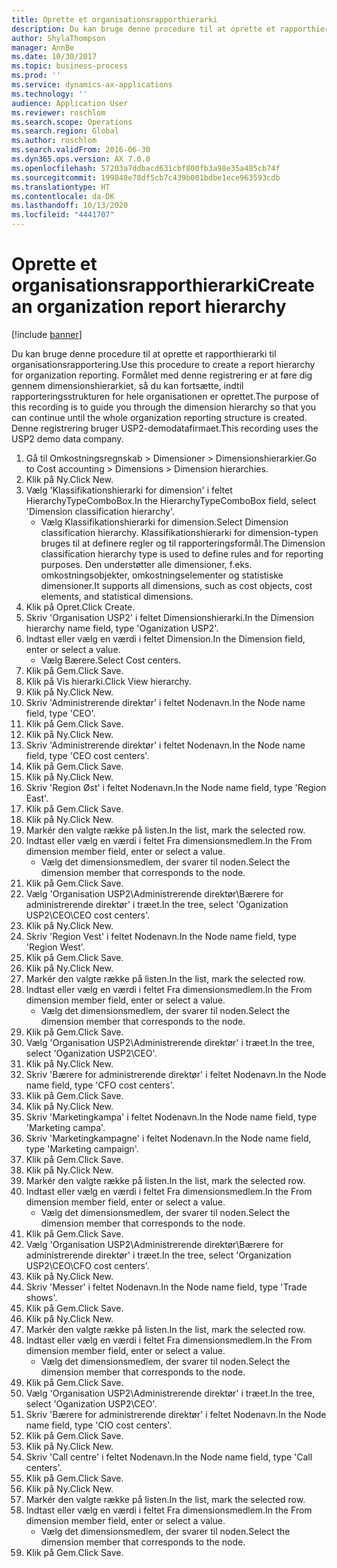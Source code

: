 ```yaml
---
title: Oprette et organisationsrapporthierarki
description: Du kan bruge denne procedure til at oprette et rapporthierarki til organisationsrapportering.
author: ShylaThompson
manager: AnnBe
ms.date: 10/30/2017
ms.topic: business-process
ms.prod: ''
ms.service: dynamics-ax-applications
ms.technology: ''
audience: Application User
ms.reviewer: roschlom
ms.search.scope: Operations
ms.search.region: Global
ms.author: roschlom
ms.search.validFrom: 2016-06-30
ms.dyn365.ops.version: AX 7.0.0
ms.openlocfilehash: 57203a7ddbacd631cbf800fb3a98e35a485cb74f
ms.sourcegitcommit: 199848e78df5cb7c439b001bdbe1ece963593cdb
ms.translationtype: HT
ms.contentlocale: da-DK
ms.lasthandoff: 10/13/2020
ms.locfileid: "4441707"
---
```

# <a name="create-an-organization-report-hierarchy"></a><span data-ttu-id="f37ec-103">Oprette et organisationsrapporthierarki</span><span class="sxs-lookup"><span data-stu-id="f37ec-103">Create an organization report hierarchy</span></span>

[!include [banner](../../includes/banner.md)]

<span data-ttu-id="f37ec-104">Du kan bruge denne procedure til at oprette et rapporthierarki til organisationsrapportering.</span><span class="sxs-lookup"><span data-stu-id="f37ec-104">Use this procedure to create a report hierarchy for organization reporting.</span></span> <span data-ttu-id="f37ec-105">Formålet med denne registrering er at føre dig gennem dimensionshierarkiet, så du kan fortsætte, indtil rapporteringsstrukturen for hele organisationen er oprettet.</span><span class="sxs-lookup"><span data-stu-id="f37ec-105">The purpose of this recording is to guide you through the dimension hierarchy so that you can continue until the whole organization reporting structure is created.</span></span> <span data-ttu-id="f37ec-106">Denne registrering bruger USP2-demodatafirmaet.</span><span class="sxs-lookup"><span data-stu-id="f37ec-106">This recording uses the USP2 demo data company.</span></span>

1. <span data-ttu-id="f37ec-107">Gå til Omkostningsregnskab > Dimensioner > Dimensionshierarkier.</span><span class="sxs-lookup"><span data-stu-id="f37ec-107">Go to Cost accounting > Dimensions > Dimension hierarchies.</span></span>
2. <span data-ttu-id="f37ec-108">Klik på Ny.</span><span class="sxs-lookup"><span data-stu-id="f37ec-108">Click New.</span></span>
3. <span data-ttu-id="f37ec-109">Vælg 'Klassifikationshierarki for dimension' i feltet HierarchyTypeComboBox.</span><span class="sxs-lookup"><span data-stu-id="f37ec-109">In the HierarchyTypeComboBox field, select 'Dimension classification hierarchy'.</span></span>
    * <span data-ttu-id="f37ec-110">Vælg Klassifikationshierarki for dimension.</span><span class="sxs-lookup"><span data-stu-id="f37ec-110">Select Dimension classification hierarchy.</span></span> <span data-ttu-id="f37ec-111">Klassifikationshierarki for dimension-typen bruges til at definere regler og til rapporteringsformål.</span><span class="sxs-lookup"><span data-stu-id="f37ec-111">The Dimension classification hierarchy type is used to define rules and for reporting purposes.</span></span> <span data-ttu-id="f37ec-112">Den understøtter alle dimensioner, f.eks. omkostningsobjekter, omkostningselementer og statistiske dimensioner.</span><span class="sxs-lookup"><span data-stu-id="f37ec-112">It supports all dimensions, such as cost objects, cost elements, and statistical dimensions.</span></span>  
4. <span data-ttu-id="f37ec-113">Klik på Opret.</span><span class="sxs-lookup"><span data-stu-id="f37ec-113">Click Create.</span></span>
5. <span data-ttu-id="f37ec-114">Skriv 'Organisation USP2' i feltet Dimensionshierarki.</span><span class="sxs-lookup"><span data-stu-id="f37ec-114">In the Dimension hierarchy name field, type 'Oganization USP2'.</span></span>
6. <span data-ttu-id="f37ec-115">Indtast eller vælg en værdi i feltet Dimension.</span><span class="sxs-lookup"><span data-stu-id="f37ec-115">In the Dimension field, enter or select a value.</span></span>
    * <span data-ttu-id="f37ec-116">Vælg Bærere.</span><span class="sxs-lookup"><span data-stu-id="f37ec-116">Select Cost centers.</span></span>  
7. <span data-ttu-id="f37ec-117">Klik på Gem.</span><span class="sxs-lookup"><span data-stu-id="f37ec-117">Click Save.</span></span>
8. <span data-ttu-id="f37ec-118">Klik på Vis hierarki.</span><span class="sxs-lookup"><span data-stu-id="f37ec-118">Click View hierarchy.</span></span>
9. <span data-ttu-id="f37ec-119">Klik på Ny.</span><span class="sxs-lookup"><span data-stu-id="f37ec-119">Click New.</span></span>
10. <span data-ttu-id="f37ec-120">Skriv 'Administrerende direktør' i feltet Nodenavn.</span><span class="sxs-lookup"><span data-stu-id="f37ec-120">In the Node name field, type 'CEO'.</span></span>
11. <span data-ttu-id="f37ec-121">Klik på Gem.</span><span class="sxs-lookup"><span data-stu-id="f37ec-121">Click Save.</span></span>
12. <span data-ttu-id="f37ec-122">Klik på Ny.</span><span class="sxs-lookup"><span data-stu-id="f37ec-122">Click New.</span></span>
13. <span data-ttu-id="f37ec-123">Skriv 'Administrerende direktør' i feltet Nodenavn.</span><span class="sxs-lookup"><span data-stu-id="f37ec-123">In the Node name field, type 'CEO cost centers'.</span></span>
14. <span data-ttu-id="f37ec-124">Klik på Gem.</span><span class="sxs-lookup"><span data-stu-id="f37ec-124">Click Save.</span></span>
15. <span data-ttu-id="f37ec-125">Klik på Ny.</span><span class="sxs-lookup"><span data-stu-id="f37ec-125">Click New.</span></span>
16. <span data-ttu-id="f37ec-126">Skriv 'Region Øst' i feltet Nodenavn.</span><span class="sxs-lookup"><span data-stu-id="f37ec-126">In the Node name field, type 'Region East'.</span></span>
17. <span data-ttu-id="f37ec-127">Klik på Gem.</span><span class="sxs-lookup"><span data-stu-id="f37ec-127">Click Save.</span></span>
18. <span data-ttu-id="f37ec-128">Klik på Ny.</span><span class="sxs-lookup"><span data-stu-id="f37ec-128">Click New.</span></span>
19. <span data-ttu-id="f37ec-129">Markér den valgte række på listen.</span><span class="sxs-lookup"><span data-stu-id="f37ec-129">In the list, mark the selected row.</span></span>
20. <span data-ttu-id="f37ec-130">Indtast eller vælg en værdi i feltet Fra dimensionsmedlem.</span><span class="sxs-lookup"><span data-stu-id="f37ec-130">In the From dimension member field, enter or select a value.</span></span>
    * <span data-ttu-id="f37ec-131">Vælg det dimensionsmedlem, der svarer til noden.</span><span class="sxs-lookup"><span data-stu-id="f37ec-131">Select the dimension member that corresponds to the node.</span></span>  
21. <span data-ttu-id="f37ec-132">Klik på Gem.</span><span class="sxs-lookup"><span data-stu-id="f37ec-132">Click Save.</span></span>
22. <span data-ttu-id="f37ec-133">Vælg 'Organisation USP2\Administrerende direktør\Bærere for administrerende direktør' i træet.</span><span class="sxs-lookup"><span data-stu-id="f37ec-133">In the tree, select 'Oganization USP2\CEO\CEO cost centers'.</span></span>
23. <span data-ttu-id="f37ec-134">Klik på Ny.</span><span class="sxs-lookup"><span data-stu-id="f37ec-134">Click New.</span></span>
24. <span data-ttu-id="f37ec-135">Skriv 'Region Vest' i feltet Nodenavn.</span><span class="sxs-lookup"><span data-stu-id="f37ec-135">In the Node name field, type 'Region West'.</span></span>
25. <span data-ttu-id="f37ec-136">Klik på Gem.</span><span class="sxs-lookup"><span data-stu-id="f37ec-136">Click Save.</span></span>
26. <span data-ttu-id="f37ec-137">Klik på Ny.</span><span class="sxs-lookup"><span data-stu-id="f37ec-137">Click New.</span></span>
27. <span data-ttu-id="f37ec-138">Markér den valgte række på listen.</span><span class="sxs-lookup"><span data-stu-id="f37ec-138">In the list, mark the selected row.</span></span>
28. <span data-ttu-id="f37ec-139">Indtast eller vælg en værdi i feltet Fra dimensionsmedlem.</span><span class="sxs-lookup"><span data-stu-id="f37ec-139">In the From dimension member field, enter or select a value.</span></span>
    * <span data-ttu-id="f37ec-140">Vælg det dimensionsmedlem, der svarer til noden.</span><span class="sxs-lookup"><span data-stu-id="f37ec-140">Select the dimension member that corresponds to the node.</span></span>  
29. <span data-ttu-id="f37ec-141">Klik på Gem.</span><span class="sxs-lookup"><span data-stu-id="f37ec-141">Click Save.</span></span>
30. <span data-ttu-id="f37ec-142">Vælg 'Organisation USP2\Administrerende direktør' i træet.</span><span class="sxs-lookup"><span data-stu-id="f37ec-142">In the tree, select 'Oganization USP2\CEO'.</span></span>
31. <span data-ttu-id="f37ec-143">Klik på Ny.</span><span class="sxs-lookup"><span data-stu-id="f37ec-143">Click New.</span></span>
32. <span data-ttu-id="f37ec-144">Skriv 'Bærere for administrerende direktør' i feltet Nodenavn.</span><span class="sxs-lookup"><span data-stu-id="f37ec-144">In the Node name field, type 'CFO cost centers'.</span></span>
33. <span data-ttu-id="f37ec-145">Klik på Gem.</span><span class="sxs-lookup"><span data-stu-id="f37ec-145">Click Save.</span></span>
34. <span data-ttu-id="f37ec-146">Klik på Ny.</span><span class="sxs-lookup"><span data-stu-id="f37ec-146">Click New.</span></span>
35. <span data-ttu-id="f37ec-147">Skriv 'Marketingkampa' i feltet Nodenavn.</span><span class="sxs-lookup"><span data-stu-id="f37ec-147">In the Node name field, type 'Marketing campa'.</span></span>
36. <span data-ttu-id="f37ec-148">Skriv 'Marketingkampagne' i feltet Nodenavn.</span><span class="sxs-lookup"><span data-stu-id="f37ec-148">In the Node name field, type 'Marketing campaign'.</span></span>
37. <span data-ttu-id="f37ec-149">Klik på Gem.</span><span class="sxs-lookup"><span data-stu-id="f37ec-149">Click Save.</span></span>
38. <span data-ttu-id="f37ec-150">Klik på Ny.</span><span class="sxs-lookup"><span data-stu-id="f37ec-150">Click New.</span></span>
39. <span data-ttu-id="f37ec-151">Markér den valgte række på listen.</span><span class="sxs-lookup"><span data-stu-id="f37ec-151">In the list, mark the selected row.</span></span>
40. <span data-ttu-id="f37ec-152">Indtast eller vælg en værdi i feltet Fra dimensionsmedlem.</span><span class="sxs-lookup"><span data-stu-id="f37ec-152">In the From dimension member field, enter or select a value.</span></span>
    * <span data-ttu-id="f37ec-153">Vælg det dimensionsmedlem, der svarer til noden.</span><span class="sxs-lookup"><span data-stu-id="f37ec-153">Select the dimension member that corresponds to the node.</span></span>  
41. <span data-ttu-id="f37ec-154">Klik på Gem.</span><span class="sxs-lookup"><span data-stu-id="f37ec-154">Click Save.</span></span>
42. <span data-ttu-id="f37ec-155">Vælg 'Organisation USP2\Administrerende direktør\Bærere for administrerende direktør' i træet.</span><span class="sxs-lookup"><span data-stu-id="f37ec-155">In the tree, select 'Organization USP2\CEO\CFO cost centers'.</span></span>
43. <span data-ttu-id="f37ec-156">Klik på Ny.</span><span class="sxs-lookup"><span data-stu-id="f37ec-156">Click New.</span></span>
44. <span data-ttu-id="f37ec-157">Skriv 'Messer' i feltet Nodenavn.</span><span class="sxs-lookup"><span data-stu-id="f37ec-157">In the Node name field, type 'Trade shows'.</span></span>
45. <span data-ttu-id="f37ec-158">Klik på Gem.</span><span class="sxs-lookup"><span data-stu-id="f37ec-158">Click Save.</span></span>
46. <span data-ttu-id="f37ec-159">Klik på Ny.</span><span class="sxs-lookup"><span data-stu-id="f37ec-159">Click New.</span></span>
47. <span data-ttu-id="f37ec-160">Markér den valgte række på listen.</span><span class="sxs-lookup"><span data-stu-id="f37ec-160">In the list, mark the selected row.</span></span>
48. <span data-ttu-id="f37ec-161">Indtast eller vælg en værdi i feltet Fra dimensionsmedlem.</span><span class="sxs-lookup"><span data-stu-id="f37ec-161">In the From dimension member field, enter or select a value.</span></span>
    * <span data-ttu-id="f37ec-162">Vælg det dimensionsmedlem, der svarer til noden.</span><span class="sxs-lookup"><span data-stu-id="f37ec-162">Select the dimension member that corresponds to the node.</span></span>  
49. <span data-ttu-id="f37ec-163">Klik på Gem.</span><span class="sxs-lookup"><span data-stu-id="f37ec-163">Click Save.</span></span>
50. <span data-ttu-id="f37ec-164">Vælg 'Organisation USP2\Administrerende direktør' i træet.</span><span class="sxs-lookup"><span data-stu-id="f37ec-164">In the tree, select 'Oganization USP2\CEO'.</span></span>
51. <span data-ttu-id="f37ec-165">Skriv 'Bærere for administrerende direktør' i feltet Nodenavn.</span><span class="sxs-lookup"><span data-stu-id="f37ec-165">In the Node name field, type 'CIO cost centers'.</span></span>
52. <span data-ttu-id="f37ec-166">Klik på Gem.</span><span class="sxs-lookup"><span data-stu-id="f37ec-166">Click Save.</span></span>
53. <span data-ttu-id="f37ec-167">Klik på Ny.</span><span class="sxs-lookup"><span data-stu-id="f37ec-167">Click New.</span></span>
54. <span data-ttu-id="f37ec-168">Skriv 'Call centre' i feltet Nodenavn.</span><span class="sxs-lookup"><span data-stu-id="f37ec-168">In the Node name field, type 'Call centers'.</span></span>
55. <span data-ttu-id="f37ec-169">Klik på Gem.</span><span class="sxs-lookup"><span data-stu-id="f37ec-169">Click Save.</span></span>
56. <span data-ttu-id="f37ec-170">Klik på Ny.</span><span class="sxs-lookup"><span data-stu-id="f37ec-170">Click New.</span></span>
57. <span data-ttu-id="f37ec-171">Markér den valgte række på listen.</span><span class="sxs-lookup"><span data-stu-id="f37ec-171">In the list, mark the selected row.</span></span>
58. <span data-ttu-id="f37ec-172">Indtast eller vælg en værdi i feltet Fra dimensionsmedlem.</span><span class="sxs-lookup"><span data-stu-id="f37ec-172">In the From dimension member field, enter or select a value.</span></span>
    * <span data-ttu-id="f37ec-173">Vælg det dimensionsmedlem, der svarer til noden.</span><span class="sxs-lookup"><span data-stu-id="f37ec-173">Select the dimension member that corresponds to the node.</span></span>  
59. <span data-ttu-id="f37ec-174">Klik på Gem.</span><span class="sxs-lookup"><span data-stu-id="f37ec-174">Click Save.</span></span>

